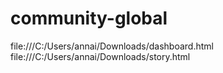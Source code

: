 # community-global
file:///C:/Users/annai/Downloads/dashboard.html
file:///C:/Users/annai/Downloads/story.html
